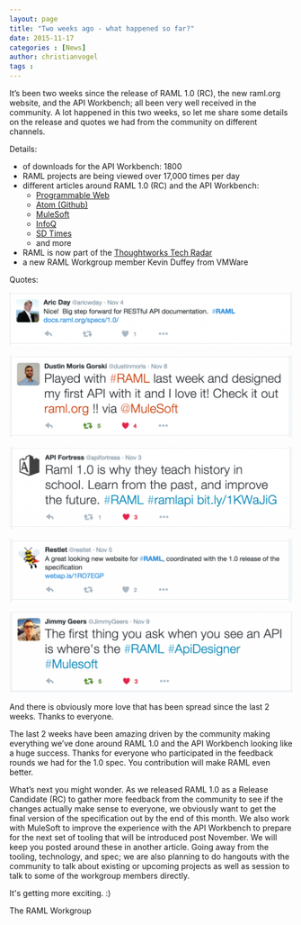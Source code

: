 ```yaml
---
layout: page
title: "Two weeks ago - what happened so far?"
date: 2015-11-17
categories : [News]
author: christianvogel
tags :
---
```


It’s been two weeks since the release of RAML 1.0 (RC), the new raml.org website, and the API Workbench; all been very well received in the community. A lot happened in this two weeks, so let me share some details on the release and quotes we had from the community on different channels.

Details:

*   of downloads for the API Workbench: 1800
*   RAML projects are being viewed over 17,000 times per day
*   different articles around RAML 1.0 (RC) and the API Workbench:
    *   [Programmable Web](http://www.programmableweb.com/news/raml-workgroup-ships-version-1.0-restful-api-modeling-language/2015/11/04)
    *   [Atom (Github)](http://blog.atom.io/2015/11/03/mulesoft-releases-api-workbench-built-on-atom.html)
    *   [MuleSoft](https://www.mulesoft.com/press-center/restful-api-lifecycle-tooling)
    *   [InfoQ](http://www.infoq.com/news/2015/11/raml-1-workbench)
    *   [SD Times](http://sdtimes.com/mulesoft-releases-new-tool-to-raml-community/)
    *   and more
*   RAML is now part of the [Thoughtworks Tech Radar](https://www.thoughtworks.com/radar/tools/raml)
*   a new RAML Workgroup member Kevin Duffey from VMWare

Quotes:

![](/post_images/raml_-_Twitter3-1024x193.png)

![](/post_images/raml_-_Twitter4-1024x297.png)

![](/post_images/raml_-_Twitter5-1024x297.png)

![](/post_images/raml_-_Twitter2-1024x228.png)

![](/post_images/raml_-_Twitter1-1024x292.png)

And there is obviously more love that has been spread since the last 2 weeks. Thanks to everyone.

The last 2 weeks have been amazing driven by the community making everything we’ve done around RAML 1.0 and the API Workbench looking like a huge success. Thanks for everyone who participated in the feedback rounds we had for the 1.0 spec. You contribution will make RAML even better.

What’s next you might wonder. As we released RAML 1.0 as a Release Candidate (RC) to gather more feedback from the community to see if the changes actually make sense to everyone, we obviously want to get the final version of the specification out by the end of this month. We also work with MuleSoft to improve the experience with the API Workbench to prepare for the next set of tooling that will be introduced post November. We will keep you posted around these in another article. Going away from the tooling, technology, and spec; we are also planning to do hangouts with the community to talk about existing or upcoming projects as well as session to talk to some of the workgroup members directly.

It's getting more exciting. :)

The RAML Workgroup